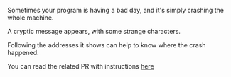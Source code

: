 Sometimes your program is having a bad day, and it's simply crashing the whole machine.

A cryptic message appears, with some strange characters. 

Following the addresses it shows can help to know where the crash happened.

You can read the related PR with instructions [here](https://github.com/eried/portapack-mayhem/pull/830)

